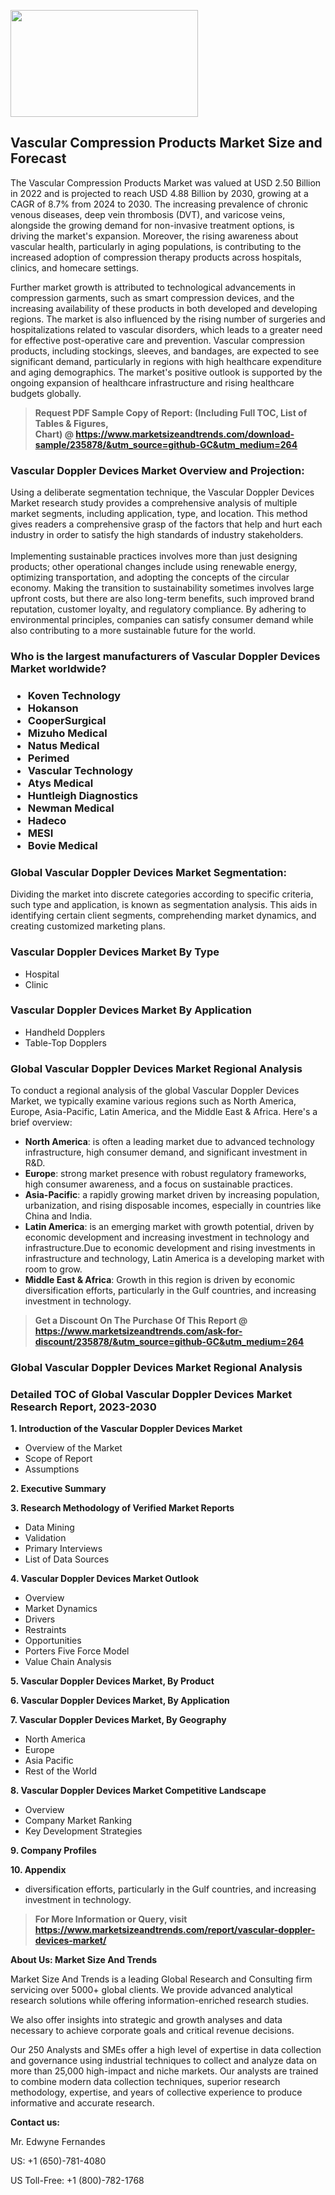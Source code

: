 <p><img class="alignnone size-medium wp-image-20088" src="https://ffe5etoiles.com/wp-content/uploads/2024/12/MST1-300x171.png" alt="" width="300" height="171" /></p><h2>Vascular Compression Products Market Size and Forecast</h2><p>The Vascular Compression Products Market was valued at USD 2.50 Billion in 2022 and is projected to reach USD 4.88 Billion by 2030, growing at a CAGR of 8.7% from 2024 to 2030. The increasing prevalence of chronic venous diseases, deep vein thrombosis (DVT), and varicose veins, alongside the growing demand for non-invasive treatment options, is driving the market's expansion. Moreover, the rising awareness about vascular health, particularly in aging populations, is contributing to the increased adoption of compression therapy products across hospitals, clinics, and homecare settings.</p><p>Further market growth is attributed to technological advancements in compression garments, such as smart compression devices, and the increasing availability of these products in both developed and developing regions. The market is also influenced by the rising number of surgeries and hospitalizations related to vascular disorders, which leads to a greater need for effective post-operative care and prevention. Vascular compression products, including stockings, sleeves, and bandages, are expected to see significant demand, particularly in regions with high healthcare expenditure and aging demographics. The market's positive outlook is supported by the ongoing expansion of healthcare infrastructure and rising healthcare budgets globally.</p></p><blockquote id="" class=""><strong>Request PDF Sample Copy of Report: (Including Full TOC, List of Tables &amp; Figures, Chart)&nbsp;@&nbsp;<strong><a href="https://www.marketsizeandtrends.com/download-sample/235878/&utm_source=github-GC&utm_medium=264" target="_blank">https://www.marketsizeandtrends.com/download-sample/235878/&utm_source=github-GC&utm_medium=264</a></strong></strong></blockquote><h3 id="" class="">Vascular Doppler Devices Market&nbsp;Overview and Projection:</h3><p id="" class="">Using a deliberate segmentation technique, the Vascular Doppler Devices Market research study provides a comprehensive analysis of multiple market segments, including application, type, and location. This method gives readers a comprehensive grasp of the factors that help and hurt each industry in order to satisfy the high standards of industry stakeholders. <br /> <br />Implementing sustainable practices involves more than just designing products; other operational changes include using renewable energy, optimizing transportation, and adopting the concepts of the circular economy. Making the transition to sustainability sometimes involves large upfront costs, but there are also long-term benefits, such improved brand reputation, customer loyalty, and regulatory compliance. By adhering to environmental principles, companies can satisfy consumer demand while also contributing to a more sustainable future for the world.</p><h3 id="" class="">Who is the largest manufacturers of&nbsp;Vascular Doppler Devices Market worldwide?</h3><h3 class=""><p><ul><li>Koven Technology </li><li> Hokanson </li><li> CooperSurgical </li><li> Mizuho Medical </li><li> Natus Medical </li><li> Perimed </li><li> Vascular Technology </li><li> Atys Medical </li><li> Huntleigh Diagnostics </li><li> Newman Medical </li><li> Hadeco </li><li> MESI </li><li> Bovie Medical</li></ul></p></h3><h3 id="" class="">Global&nbsp;Vascular Doppler Devices Market Segmentation:</h3><p id="" class="">Dividing the market into discrete categories according to specific criteria, such type and application, is known as segmentation analysis. This aids in identifying certain client segments, comprehending market dynamics, and creating customized marketing plans.</p><h3 id="" class="">Vascular Doppler Devices Market&nbsp;By Type</h3><p><p><ul><li>Hospital</li><li> Clinic</p></li></ul></p></p><h3 id="" class="">Vascular Doppler Devices Market&nbsp;By Application</h3><p class=""><p><ul><li>Handheld Dopplers</li><li> Table-Top Dopplers</li></ul></p></p><h3 id="" class="">Global Vascular Doppler Devices Market Regional Analysis</h3><p id="" class="">To conduct a regional analysis of the global Vascular Doppler Devices Market, we typically examine various regions such as North America, Europe, Asia-Pacific, Latin America, and the Middle East &amp; Africa. Here's a brief overview:</p><ul><li><strong>North America</strong>: is often a leading market due to advanced technology infrastructure, high consumer demand, and significant investment in R&amp;D.</li><li><strong>Europe</strong>: strong market presence with robust regulatory frameworks, high consumer awareness, and a focus on sustainable practices.</li><li><strong>Asia-Pacific</strong>: a rapidly growing market driven by increasing population, urbanization, and rising disposable incomes, especially in countries like China and India.</li><li><strong>Latin America</strong>: is an emerging market with growth potential, driven by economic development and increasing investment in technology and infrastructure.Due to economic development and rising investments in infrastructure and technology, Latin America is a developing market with room to grow.</li><li><strong>Middle East &amp; Africa</strong>: Growth in this region is driven by economic diversification efforts, particularly in the Gulf countries, and increasing investment in technology.</li></ul><blockquote id="" class=""><strong>Get a Discount On The Purchase Of This Report @ <strong><a href="https://www.marketsizeandtrends.com/ask-for-discount/235878/&utm_source=github-GC&utm_medium=264" target="_blank">https://www.marketsizeandtrends.com/ask-for-discount/235878/&utm_source=github-GC&utm_medium=264</a></strong></strong></blockquote><h3 id="" class="">Global Vascular Doppler Devices Market Regional Analysis</h3><h3 id="" class="">Detailed TOC of Global Vascular Doppler Devices Market Research Report, 2023-2030</h3><p id="" class=""><strong>1. Introduction of the Vascular Doppler Devices Market</strong></p><ul><li>Overview of the Market</li><li>Scope of Report</li><li>Assumptions</li></ul><p id="" class=""><strong>2. Executive Summary</strong></p><p id="" class=""><strong>3. Research Methodology of Verified Market Reports</strong></p><ul><li>Data Mining</li><li>Validation</li><li>Primary Interviews</li><li>List of Data Sources</li></ul><p id="" class=""><strong>4. Vascular Doppler Devices Market Outlook</strong></p><ul><li>Overview</li><li>Market Dynamics</li><li>Drivers</li><li>Restraints</li><li>Opportunities</li><li>Porters Five Force Model</li><li>Value Chain Analysis</li></ul><p id="" class=""><strong>5. Vascular Doppler Devices Market, By Product</strong></p><p id="" class=""><strong>6. Vascular Doppler Devices Market, By Application</strong></p><p id="" class=""><strong>7. Vascular Doppler Devices Market, By Geography</strong></p><ul><li>North America</li><li>Europe</li><li>Asia Pacific</li><li>Rest of the World</li></ul><p id="" class=""><strong>8. Vascular Doppler Devices Market Competitive Landscape</strong></p><ul><li>Overview</li><li>Company Market Ranking</li><li>Key Development Strategies</li></ul><p id="" class=""><strong>9. Company Profiles</strong></p><p id="" class=""><strong>10. Appendix</strong></p><ul><li>diversification efforts, particularly in the Gulf countries, and increasing investment in technology.</li></ul><blockquote id="" class=""><strong>For More Information or Query, visit <strong><strong><a href="https://www.marketsizeandtrends.com/report/vascular-doppler-devices-market/" target="_blank">https://www.marketsizeandtrends.com/report/vascular-doppler-devices-market/</a></strong></strong></strong></blockquote><p id="" class=""><strong>About Us: Market Size And Trends</strong></p><p id="" class="">Market Size And Trends is a leading Global Research and Consulting firm servicing over 5000+ global clients. We provide advanced analytical research solutions while offering information-enriched research studies.</p><p id="" class="">We also offer insights into strategic and growth analyses and data necessary to achieve corporate goals and critical revenue decisions.</p><p id="" class="">Our 250 Analysts and SMEs offer a high level of expertise in data collection and governance using industrial techniques to collect and analyze data on more than 25,000 high-impact and niche markets. Our analysts are trained to combine modern data collection techniques, superior research methodology, expertise, and years of collective experience to produce informative and accurate research.</p><p id="" class=""><strong>Contact us:</strong></p><p id="" class="">Mr. Edwyne Fernandes</p><p id="" class="">US: +1 (650)-781-4080</p><p id="" class="">US Toll-Free: +1 (800)-782-1768</p>
